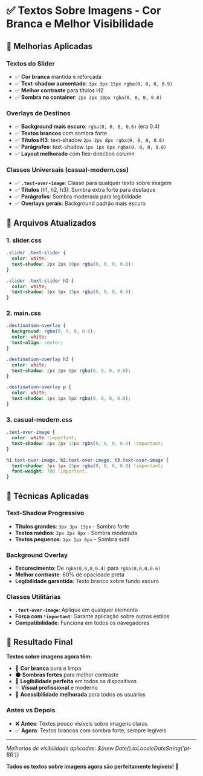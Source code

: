 # ✅ Textos Sobre Imagens - Cor Branca e Melhor Visibilidade

## 🎯 Melhorias Aplicadas

### Textos do Slider
- ✅ **Cor branca** mantida e reforçada
- ✅ **Text-shadow aumentado**: `3px 3px 15px rgba(0, 0, 0, 0.9)`
- ✅ **Melhor contraste** para títulos H2
- ✅ **Sombra no container**: `2px 2px 10px rgba(0, 0, 0, 0.8)`

### Overlays de Destinos
- ✅ **Background mais escuro**: `rgba(0, 0, 0, 0.6)` (era 0.4)
- ✅ **Textos brancos** com sombra forte
- ✅ **Títulos H3**: text-shadow `2px 2px 8px rgba(0, 0, 0, 0.8)`
- ✅ **Parágrafos**: text-shadow `1px 1px 6px rgba(0, 0, 0, 0.8)`
- ✅ **Layout melhorado** com flex-direction column

### Classes Universais (casual-modern.css)
- ✅ **`.text-over-image`**: Classe para qualquer texto sobre imagem
- ✅ **Títulos** (h1, h2, h3): Sombra extra forte para destaque
- ✅ **Parágrafos**: Sombra moderada para legibilidade
- ✅ **Overlays gerais**: Background padrão mais escuro

## 📁 Arquivos Atualizados

### 1. slider.css
```css
.slider .text-slider {
  color: white;
  text-shadow: 2px 2px 10px rgba(0, 0, 0, 0.8);
}

.slider .text-slider h2 {
  color: white;
  text-shadow: 3px 3px 15px rgba(0, 0, 0, 0.9);
}
```

### 2. main.css
```css
.destination-overlay {
  background: rgba(0, 0, 0, 0.6);
  color: white;
  text-align: center;
}

.destination-overlay h3 {
  color: white;
  text-shadow: 2px 2px 8px rgba(0, 0, 0, 0.8);
}

.destination-overlay p {
  color: white;
  text-shadow: 1px 1px 6px rgba(0, 0, 0, 0.8);
}
```

### 3. casual-modern.css
```css
.text-over-image {
  color: white !important;
  text-shadow: 2px 2px 12px rgba(0, 0, 0, 0.9) !important;
}

h1.text-over-image, h2.text-over-image, h3.text-over-image {
  text-shadow: 3px 3px 15px rgba(0, 0, 0, 0.9) !important;
  font-weight: 700 !important;
}
```

## 🎨 Técnicas Aplicadas

### Text-Shadow Progressivo
- **Títulos grandes**: `3px 3px 15px` - Sombra forte
- **Textos médios**: `2px 2px 8px` - Sombra moderada  
- **Textos pequenos**: `1px 1px 6px` - Sombra sutil

### Background Overlay
- **Escurecimento**: De `rgba(0,0,0,0.4)` para `rgba(0,0,0,0.6)`
- **Melhor contraste**: 60% de opacidade preta
- **Legibilidade garantida**: Texto branco sobre fundo escuro

### Classes Utilitárias
- **`.text-over-image`**: Aplique em qualquer elemento
- **Força com `!important`**: Garante aplicação sobre outros estilos
- **Compatibilidade**: Funciona em todos os navegadores

## 🌟 Resultado Final

**Textos sobre imagens agora têm:**
- 🤍 **Cor branca** pura e limpa
- 🌑 **Sombras fortes** para melhor contraste
- 📱 **Legibilidade perfeita** em todos os dispositivos
- ✨ **Visual profissional** e moderno
- 🎯 **Acessibilidade melhorada** para todos os usuários

### Antes vs Depois
- ❌ **Antes**: Textos pouco visíveis sobre imagens claras
- ✅ **Agora**: Textos brancos com sombra forte, sempre legíveis

---

*Melhorias de visibilidade aplicadas: ${new Date().toLocaleDateString('pt-BR')}*

**Todos os textos sobre imagens agora são perfeitamente legíveis! 🌟**
